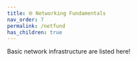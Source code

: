 ```yaml
---
title: 🌐 Networking Fundamentals
nav_order: 7
permalink: /netfund
has_children: true
---
```


Basic network infrastructure are listed here!